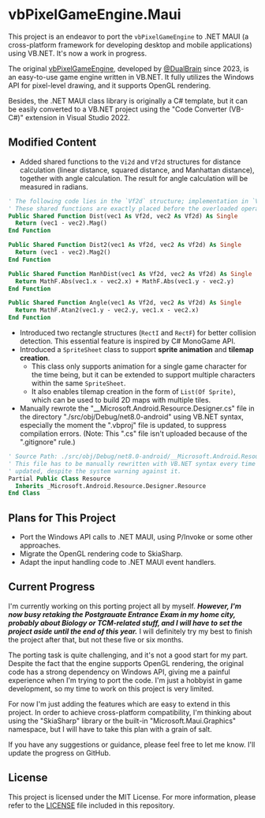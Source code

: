 # vbPixelGameEngine.Maui

This project is an endeavor to port the `vbPixelGameEngine` to .NET MAUI (a cross-platform framework for developing desktop and mobile applications) using VB.NET. It's now a work in progress.

The original [vbPixelGameEngine](https://github.com/DualBrain/vbPixelGameEngine), developed by [@DualBrain](https://github.com/DualBrain) since 2023, is an easy-to-use game engine written in VB.NET. It fully utilizes the Windows API for pixel-level drawing, and it supports OpenGL rendering.

Besides, the .NET MAUI class library is originally a C# template, but it can be easily converted to a VB.NET project using the "Code Converter (VB-C#)" extension in Visual Studio 2022.

## Modified Content

- Added shared functions to the `Vi2d` and `Vf2d` structures for distance calculation (linear distance, squared distance, and Manhattan distance), together with angle calculation. The result for angle calculation will be measured in radians.
```vb
' The following code lies in the `Vf2d` structure; implementation in `Vi2d` is similar.
' These shared functions are exactly placed before the overloaded operators.
Public Shared Function Dist(vec1 As Vf2d, vec2 As Vf2d) As Single
  Return (vec1 - vec2).Mag()
End Function

Public Shared Function Dist2(vec1 As Vf2d, vec2 As Vf2d) As Single
  Return (vec1 - vec2).Mag2()
End Function

Public Shared Function ManhDist(vec1 As Vf2d, vec2 As Vf2d) As Single
  Return MathF.Abs(vec1.x - vec2.x) + MathF.Abs(vec1.y - vec2.y)
End Function

Public Shared Function Angle(vec1 As Vf2d, vec2 As Vf2d) As Single
  Return MathF.Atan2(vec1.y - vec2.y, vec1.x - vec2.x)
End Function
```
- Introduced two rectangle structures (`RectI` and `RectF`) for better collision detection. This essential feature is inspired by C# MonoGame API.
- Introduced a `SpriteSheet` class to support **sprite animation** and **tilemap creation**.
  - This class only supports animation for a single game character for the time being, but it can be extended to support multiple characters within the same `SpriteSheet`.
  - It also enables tilemap creation in the form of `List(Of Sprite)`, which can be used to build 2D maps with multiple tiles.
- Manually rewrote the "__Microsoft.Android.Resource.Designer.cs" file in the directory "./src/obj/Debug/net8.0-android" using VB.NET syntax, especially the moment the ".vbproj" file is updated, to suppress compilation errors. (Note: This ".cs" file isn't uploaded because of the ".gitignore" rule.)
```vb
' Source Path: ./src/obj/Debug/net8.0-android/__Microsoft.Android.Resource.Designer.cs
' This file has to be manually rewritten with VB.NET syntax every time the ".vbproj" file is 
' updated, despite the system warning against it.
Partial Public Class Resource
  Inherits _Microsoft.Android.Resource.Designer.Resource
End Class
```

## Plans for This Project

- Port the Windows API calls to .NET MAUI, using P/Invoke or some other approaches.
- Migrate the OpenGL rendering code to SkiaSharp.
- Adapt the input handling code to .NET MAUI event handlers.

## Current Progress

I'm currently working on this porting project all by myself. *__However, I'm now busy retaking the Postgrauate Entrance Exam in my home city, probably about Biology or TCM-related stuff, and I will have to set the project aside until the end of this year.__* I will definitely try my best to finish the project after that, but not these five or six months.

The porting task is quite challenging, and it's not a good start for my part. Despite the fact that the engine supports OpenGL rendering, the original code has a strong dependency on Windows API, giving me a painful experience when I'm trying to port the code. I'm just a hobbyist in game development, so my time to work on this project is very limited.

For now I'm just adding the features which are easy to extend in this project. In order to achieve cross-platform compatibility, I'm thinking about using the "SkiaSharp" library or the built-in "Microsoft.Maui.Graphics" namespace, but I will have to take this plan with a grain of salt.

If you have any suggestions or guidance, please feel free to let me know. I'll update the progress on GitHub.

## License

This project is licensed under the MIT License. For more information, please refer to the [LICENSE](LICENSE) file included in this repository.
